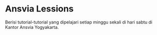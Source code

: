 Ansvia Lessions
================

Berisi tutorial-tutorial yang dipelajari setiap minggu sekali di hari sabtu di Kantor Ansvia Yogyakarta.

